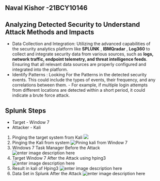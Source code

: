 
## Naval Kishor -21BCY10146
## Analyzing Detected Security to Understand Attack Methods and Impacts 
- Data Collection and Integration: Utilizing the advanced capabilities of the security analytics platform like **SPLUNK** , **IBMQradar** , **Log360** to collect and integrate security data from various sources, such as **logs, network traffic, endpoint telemetry, and threat intelligence feeds**. Ensuring that all relevant data sources are properly configured and integrated into the platform.
 - Identify Patterns : Looking For the Patterns in the detected security events. This could include the types of events, their frequency, and any correlations between them. 
			   - For example, if multiple login attempts from different locations are detected within a short period, it could indicate a brute force attack.
## Splunk Steps
- Target - Window 7
- Attacker - Kali 
1. Pinging the target system from Kali
![](https://i.postimg.cc/cCdCRTSS/pinging-the-target-pc.png)
2. Pinging the Kali from system
![Pining kali from Window 7](https://i.postimg.cc/x8h6c6h0/3-pinging-kali-from-target.png)
3. Windows 7 Task Manager Before the Attack
![enter image description here](https://i.postimg.cc/cHWZ8HRg/2window7-machine-task-manager-before-attack.png)
4. Target Window 7 After the Attack using hping3
![enter image description here](https://i.postimg.cc/1zpQ992T/4-taget-pc-after-sending-the-packet-using-hping3.png)
5. Result in kali of Hping3 
![enter image description here](https://i.postimg.cc/xdF4DBT7/5result-of-hping3.png)
6. Data Set in Splunk After the Attack
![enter image description here](https://i.postimg.cc/k4Y9HTkX/dataset-after-hping3.png)
